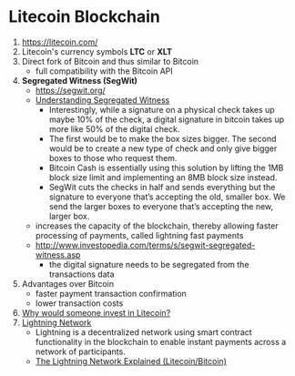 # Litecoin Blockchain

1. https://litecoin.com/
1. Litecoin's currency symbols **LTC** or **XLT**
1. Direct fork of Bitcoin and thus similar to Bitcoin
   * full compatibility with the Bitcoin API
1. **Segregated Witness (SegWit)**
   * https://segwit.org/
   * [Understanding Segregated Witness](https://segwit.org/understanding-segregated-witness-905cc712c692)
      * Interestingly, while a signature on a physical check takes up maybe 10% of the check, a digital signature in bitcoin takes up more like 50% of the digital check.
      * The first would be to make the box sizes bigger. The second would be to create a new type of check and only give bigger boxes to those who request them.
      * Bitcoin Cash is essentially using this solution by lifting the 1MB block size limit and implementing an 8MB block size instead.
      * SegWit cuts the checks in half and sends everything but the signature to everyone that’s accepting the old, smaller box. We send the larger boxes to everyone that’s accepting the new, larger box.
   * increases the capacity of the blockchain, thereby allowing faster processing of payments, called lightning fast payments
   * http://www.investopedia.com/terms/s/segwit-segregated-witness.asp
      * the digital signature needs to be segregated from the transactions data
1. Advantages over Bitcoin
   * faster payment transaction confirmation
   * lower transaction costs
1. [Why would someone invest in Litecoin?](https://www.quora.com/Why-would-someone-invest-in-Litecoin)
1. [Lightning Network](https://lightning.network/)
   * Lightning is a decentralized network using smart contract functionality in the blockchain to enable instant payments across a network of participants.
   * [The Lightning Network Explained (Litecoin/Bitcoin)](https://youtu.be/MpfvhiqFw7A)
